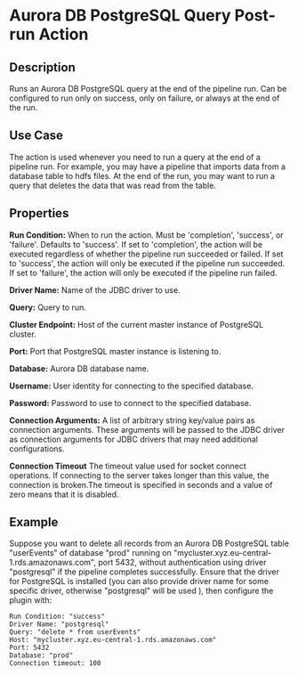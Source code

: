 # Aurora DB PostgreSQL Query Post-run Action


Description
-----------
Runs an Aurora DB PostgreSQL query at the end of the pipeline run.
Can be configured to run only on success, only on failure, or always at the end of the run.


Use Case
--------
The action is used whenever you need to run a query at the end of a pipeline run.
For example, you may have a pipeline that imports data from a database table to
hdfs files. At the end of the run, you may want to run a query that deletes the data
that was read from the table.


Properties
----------
**Run Condition:** When to run the action. Must be 'completion', 'success', or 'failure'. Defaults to 'success'.
If set to 'completion', the action will be executed regardless of whether the pipeline run succeeded or failed.
If set to 'success', the action will only be executed if the pipeline run succeeded.
If set to 'failure', the action will only be executed if the pipeline run failed.

**Driver Name:** Name of the JDBC driver to use.

**Query:** Query to run.

**Cluster Endpoint:** Host of the current master instance of PostgreSQL cluster.

**Port:** Port that PostgreSQL master instance is listening to.

**Database:** Aurora DB database name.

**Username:** User identity for connecting to the specified database.

**Password:** Password to use to connect to the specified database.

**Connection Arguments:** A list of arbitrary string key/value pairs as connection arguments. These arguments
will be passed to the JDBC driver as connection arguments for JDBC drivers that may need additional configurations.

**Connection Timeout** The timeout value used for socket connect operations. If connecting to the server takes longer
than this value, the connection is broken.The timeout is specified in seconds and a value of zero means that it is 
disabled.

Example
-------
Suppose you want to delete all records from an Aurora DB PostgreSQL table "userEvents" of database "prod" running on 
"mycluster.xyz.eu-central-1.rds.amazonaws.com", port 5432, without authentication using driver "postgresql" if the
pipeline completes successfully. Ensure that the driver for PostgreSQL is installed (you can also provide driver name 
for some specific driver, otherwise "postgresql" will be used ), then configure the plugin with:

```
Run Condition: "success" 
Driver Name: "postgresql"
Query: "delete * from userEvents"
Host: "mycluster.xyz.eu-central-1.rds.amazonaws.com"
Port: 5432
Database: "prod"
Connection timeout: 100
```
